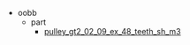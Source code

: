 * oobb
  * part
    * [pulley_gt2_02_09_ex_48_teeth_sh_m3](oobb/part/pulley_gt2_02_09_ex_48_teeth_sh_m3)
